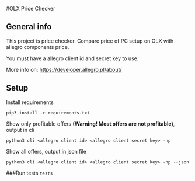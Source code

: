 #OLX Price Checker 

## General info
This project is price checker. Compare price of PC setup on OLX with allegro components price.  

You must have a allegro client id and secret key to use.

More info on: https://developer.allegro.pl/about/

## Setup
Install requirements

`pip3 install -r requirements.txt`

Show only profitable offers **(Warning! Most offers are not profitable)**, output in cli 

`python3 cli <allegro client id> <allegro client secret key> -np`

Show all offers, output in json file

`python3 cli <allegro client id> <allegro client secret key> -np --json`

###Run tests 
`tests` 